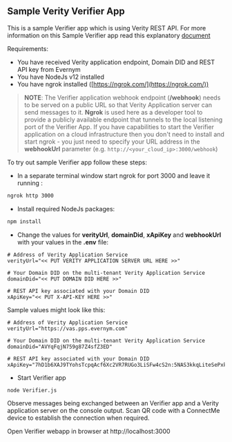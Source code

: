 ## Sample Verity Verifier App

This is a sample Verifier app which is using Verity REST API.
For more information on this Sample Verifier app read this explanatory [document](../../../docs/howto/How-to-build-Verifier-using-REST-API.md)

Requirements:
- You have received Verity application endpoint, Domain DID and REST API key from Evernym
- You have NodeJs v12 installed
- You have ngrok installed ([https://ngrok.com/](https://ngrok.com/))

> **NOTE**: The Verifier application webhook endpoint (**/webhook**) needs to be served on a public URL so that Verity Application server can send messages to it. **Ngrok** is used here as a developer tool to provide a publicly available endpoint that tunnels to the local listening port of the Verifier App. If you have capabilities to start the Verifier application on a cloud infrastructure then you don't need to install and start ngrok - you just need to specify your URL address in the **webhookUrl** parameter (e.g. `http://<your_cloud_ip>:3000/webhook`)

To try out sample Verifier app follow these steps:
- In a separate terminal window start ngrok for port 3000 and leave it running :
```sh
ngrok http 3000
```
- Install required NodeJs packages:
```sh
npm install
```
- Change the values for **verityUrl**, **domainDid**, **xApiKey** and **webhookUrl** with your values in the **.env** file:
```
# Address of Verity Application Service
verityUrl="<< PUT VERITY APPLICATION SERVER URL HERE >>"

# Your Domain DID on the multi-tenant Verity Application Service
domainDid="<< PUT DOMAIN DID HERE >>"

# REST API key associated with your Domain DID
xApiKey="<< PUT X-API-KEY HERE >>"
```
Sample values might look like this:
```
# Address of Verity Application Service
verityUrl="https://vas.pps.evernym.com"

# Your Domain DID on the multi-tenant Verity Application Service
domainDid="AVYqFqjN759g87Z4sfZ3ED"

# REST API key associated with your Domain DID
xApiKey="7hD1b6XAJ9TYohsTcpqAcf6Xc2VR7RUGo3LiSFw4cS2n:5NAS3kkqLiteSePxk6tAhGsfdXnniX1ZM8xDjhwJiVFCwak7sUmuJiof7GwkJx6PV3yUCQwruRpxNpqq8FNvn69H"
```
- Start Verifier app
```sh
node Verifier.js
```
Observe messages being exchanged between an Verifier app and a Verity application server on the console output. Scan QR code with a ConnectMe device to establish the connection when required.

Open Verifier webapp in browser at http://localhost:3000
